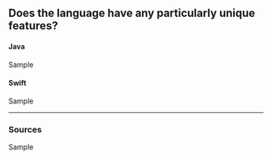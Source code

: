 ## Does the language have any particularly unique features?
#### Java
Sample
#### Swift
Sample

----

### Sources
Sample

